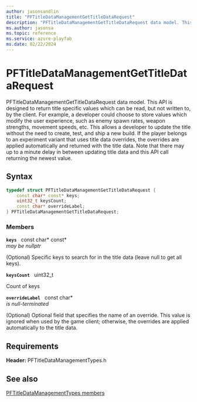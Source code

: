 ```yaml
---
author: jasonsandlin
title: "PFTitleDataManagementGetTitleDataRequest"
description: "PFTitleDataManagementGetTitleDataRequest data model. This API is designed to return title specific values which can be read, but not written to, by the client. For example, a developer could choose to store values which modify the user experience, such as enemy spawn rates, weapon strengths, movement speeds, etc. This allows a developer to update the title without the need to create, test, and ship a new build. If the player belongs to an experiment variant that uses title data overrides, the overrides are applied automatically and returned with the title data. Note that there may up to a minute delay in between updating title data and this API call returning the newest value."
ms.author: jasonsa
ms.topic: reference
ms.service: azure-playfab
ms.date: 02/22/2024
---
```


# PFTitleDataManagementGetTitleDataRequest  

PFTitleDataManagementGetTitleDataRequest data model. This API is designed to return title specific values which can be read, but not written to, by the client. For example, a developer could choose to store values which modify the user experience, such as enemy spawn rates, weapon strengths, movement speeds, etc. This allows a developer to update the title without the need to create, test, and ship a new build. If the player belongs to an experiment variant that uses title data overrides, the overrides are applied automatically and returned with the title data. Note that there may up to a minute delay in between updating title data and this API call returning the newest value.  

## Syntax  
  
```cpp
typedef struct PFTitleDataManagementGetTitleDataRequest {  
    const char* const* keys;  
    uint32_t keysCount;  
    const char* overrideLabel;  
} PFTitleDataManagementGetTitleDataRequest;  
```
  
### Members  
  
**`keys`** &nbsp; const char* const*  
*may be nullptr*  
  
(Optional) Specific keys to search for in the title data (leave null to get all keys).
  
**`keysCount`** &nbsp; uint32_t  
  
Count of keys
  
**`overrideLabel`** &nbsp; const char*  
*is null-terminated*  
  
(Optional) Optional field that specifies the name of an override. This value is ignored when used by the game client; otherwise, the overrides are applied automatically to the title data.
  
  
## Requirements  
  
**Header:** PFTitleDataManagementTypes.h
  
## See also  
[PFTitleDataManagementTypes members](../pftitledatamanagementtypes_members.md)  

  
  
